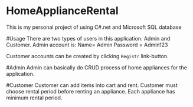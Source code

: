 # HomeApplianceRental
This is my personal project of using C#.net and Microsoft SQL database


#Usage
There are two types of users in this application.
Admin and Customer.
Admin account is: Name= Admin
                  Password = Admin123
                  
Customer accounts can be created by clicking `Registr` link-button.

#Admin
Admin can basically do CRUD process of home appliances for the application.

#Customer
Customer can add items into cart and rent.
Customer must choose rental period before renting an appliance. Each appliance has minimum rental period.
